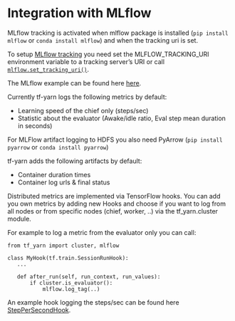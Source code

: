 # Integration with MLflow

MLflow tracking is activated when mlflow package is installed (`pip install mlflow` or `conda install mlflow`) and when the tracking uri is set.

To setup [MLflow tracking](https://www.mlflow.org/docs/latest/tracking.html#where-runs-are-recorde) you need set the MLFLOW_TRACKING_URI environment variable to a tracking server’s URI or call [`mlflow.set_tracking_uri()`](https://www.mlflow.org/docs/latest/python_api/mlflow.html#mlflow.set_tracking_uri).

The MLflow example can be found here [here](https://github.com/criteo/tf-yarn/blob/master/examples/mlflow_example.py).

Currently tf-yarn logs the following metrics by default:
- Learning speed of the chief only (steps/sec)
- Statistic about the evaluator (Awake/idle ratio, Eval step mean duration in seconds)

For MLFlow artifact logging to HDFS you also need PyArrow (`pip install pyarrow` or `conda install pyarrow`)

tf-yarn adds the following artifacts by default:
- Container duration times
- Container log urls & final status

Distributed metrics are implemented via TensorFlow hooks. You can add you own metrics by adding new Hooks and choose if you want to log from all nodes or from specific nodes (chief, worker, ..) via the tf_yarn.cluster module.

For example to log a metric from the evaluator only you can call:
```
from tf_yarn import cluster, mlflow

class MyHook(tf.train.SessionRunHook):
   ...

   def after_run(self, run_context, run_values):
       if cluster.is_evaluator():
           mlflow.log_tag(..)
```
An example hook logging the steps/sec can be found here [StepPerSecondHook](https://github.com/criteo/tf-yarn/blob/master/tf_yarn/metrics.py#L66).
